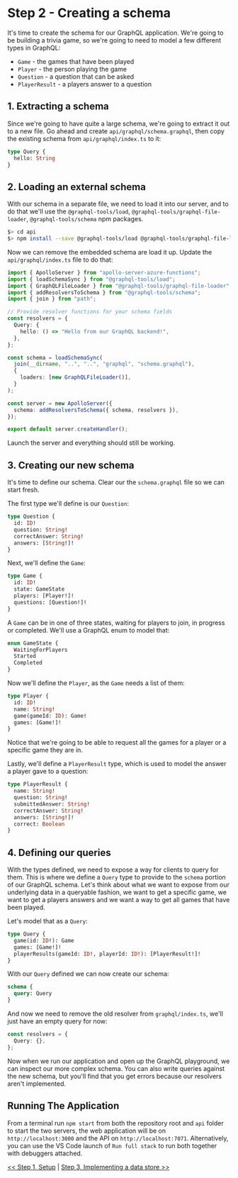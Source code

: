 # Step 2 - Creating a schema

It's time to create the schema for our GraphQL application. We're going to be building a trivia game, so we're going to need to model a few different types in GraphQL:

- `Game` - the games that have been played
- `Player` - the person playing the game
- `Question` - a question that can be asked
- `PlayerResult` - a players answer to a question

## 1. Extracting a schema

Since we're going to have quite a large schema, we're going to extract it out to a new file. Go ahead and create `api/graphql/schema.graphql`, then copy the existing schema from `api/graphql/index.ts` to it:

```graphql
type Query {
  hello: String
}
```

## 2. Loading an external schema

With our schema in a separate file, we need to load it into our server, and to do that we'll use the `@graphql-tools/load`, `@graphql-tools/graphql-file-loader`, `@graphql-tools/schema` npm packages.

```bash
$> cd api
$> npm install --save @graphql-tools/load @graphql-tools/graphql-file-loader @graphql-tools/schema
```

Now we can remove the embedded schema are load it up. Update the `api/graphql/index.ts` file to do that:

```typescript
import { ApolloServer } from "apollo-server-azure-functions";
import { loadSchemaSync } from "@graphql-tools/load";
import { GraphQLFileLoader } from "@graphql-tools/graphql-file-loader";
import { addResolversToSchema } from "@graphql-tools/schema";
import { join } from "path";

// Provide resolver functions for your schema fields
const resolvers = {
  Query: {
    hello: () => "Hello from our GraphQL backend!",
  },
};

const schema = loadSchemaSync(
  join(__dirname, "..", "..", "graphql", "schema.graphql"),
  {
    loaders: [new GraphQLFileLoader()],
  }
);

const server = new ApolloServer({
  schema: addResolversToSchema({ schema, resolvers }),
});

export default server.createHandler();
```

Launch the server and everything should still be working.

## 3. Creating our new schema

It's time to define our schema. Clear our the `schema.graphql` file so we can start fresh.

The first type we'll define is our `Question`:

```graphql
type Question {
  id: ID!
  question: String!
  correctAnswer: String!
  answers: [String!]!
}
```

Next, we'll define the `Game`:

```graphql
type Game {
  id: ID!
  state: GameState
  players: [Player!]!
  questions: [Question!]!
}
```

A `Game` can be in one of three states, waiting for players to join, in progress or completed. We'll use a GraphQL enum to model that:

```graphql
enum GameState {
  WaitingForPlayers
  Started
  Completed
}
```

Now we'll define the `Player`, as the `Game` needs a list of them:

```graphql
type Player {
  id: ID!
  name: String!
  game(gameId: ID): Game!
  games: [Game!]!
}
```

Notice that we're going to be able to request all the games for a player or a specific game they are in.

Lastly, we'll define a `PlayerResult` type, which is used to model the answer a player gave to a question:

```graphql
type PlayerResult {
  name: String!
  question: String!
  submittedAnswer: String!
  correctAnswer: String!
  answers: [String!]!
  correct: Boolean
}
```

## 4. Defining our queries

With the types defined, we need to expose a way for clients to query for them. This is where we define a `Query` type to provide to the `schema` portion of our GraphQL schema. Let's think about what we want to expose from our underlying data in a queryable fashion, we want to get a specific game, we want to get a players answers and we want a way to get all games that have been played.

Let's model that as a `Query`:

```graphql
type Query {
  game(id: ID!): Game
  games: [Game!]!
  playerResults(gameId: ID!, playerId: ID!): [PlayerResult!]!
}
```

With our `Query` defined we can now create our schema:

```graphql
schema {
  query: Query
}
```

And now we need to remove the old resolver from `graphql/index.ts`, we'll just have an empty query for now:

```typescript
const resolvers = {
  Query: {},
};
```

Now when we run our application and open up the GraphQL playground, we can inspect our more complex schema. You can also write queries against the new schema, but you'll find that you get errors because our resolvers aren't implemented.

## Running The Application

From a terminal run `npm start` from both the repository root and `api` folder to start the two servers, the web application will be on `http://localhost:3000` and the API on `http://localhost:7071`. Alternatively, you can use the VS Code launch of `Run full stack` to run both together with debuggers attached.

[<< Step 1, Setup](../01-setup) | [Step 3, Implementing a data store >>](../03-data-storage)

